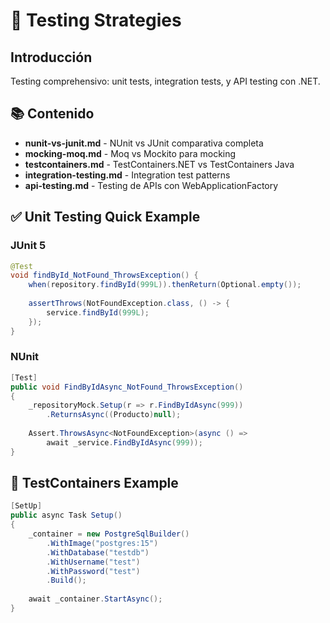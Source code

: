 # 🧪 Testing Strategies

## Introducción

Testing comprehensivo: unit tests, integration tests, y API testing con .NET.

## 📚 Contenido

- **nunit-vs-junit.md** - NUnit vs JUnit comparativa completa
- **mocking-moq.md** - Moq vs Mockito para mocking
- **testcontainers.md** - TestContainers.NET vs TestContainers Java
- **integration-testing.md** - Integration test patterns
- **api-testing.md** - Testing de APIs con WebApplicationFactory

## ✅ Unit Testing Quick Example

### JUnit 5
```java
@Test
void findById_NotFound_ThrowsException() {
    when(repository.findById(999L)).thenReturn(Optional.empty());
    
    assertThrows(NotFoundException.class, () -> {
        service.findById(999L);
    });
}
```

### NUnit
```csharp
[Test]
public void FindByIdAsync_NotFound_ThrowsException()
{
    _repositoryMock.Setup(r => r.FindByIdAsync(999))
        .ReturnsAsync((Producto)null);
    
    Assert.ThrowsAsync<NotFoundException>(async () => 
        await _service.FindByIdAsync(999));
}
```

## 🐳 TestContainers Example

```csharp
[SetUp]
public async Task Setup()
{
    _container = new PostgreSqlBuilder()
        .WithImage("postgres:15")
        .WithDatabase("testdb")
        .WithUsername("test")
        .WithPassword("test")
        .Build();
    
    await _container.StartAsync();
}
```
